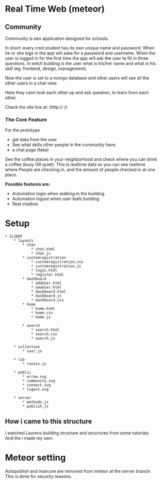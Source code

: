 # Real Time Web (meteor)
## Community
Community is een application designed for schools. 

In short: every cmd student has its own unique name and password. When he or she logs in the app will aske for a password and username. When the user is logged in for the first time the app will ask the user te fill in three questions. 
In witch building is the user what is his/her name and what is his skill (eg. frontend, design, management).

Now the user is set to a mongo database and other users will see all the other users in a chat view. 

Here they cann look each other up and ask question, to learn from each other. 

Check the site live at: (http:// /)


### The Core Feature
For the prototype
- get data from the user
- See what skills other people in the community have. 
- a chat page (fake) 

See the coffee places in your neighborhood and check where you can drink a coffee (busy OR quiet). This is realtime data so you can see realtime where People are checking in, and the amount of people checked in at one place.


**Possible features are:**
- Automation login when walking in the building.
- Automation logout when user leafs building
- Real chatbox

# Setup
	* CLIENT
		* layouts
			* chat
				* chat.html
				* chat.js	
			* customregistration
				* customregistration.css
				* customregistration.js
				* login.html
				* register.html
			* dashboard
				* addUser.html
				* newUser.html 
				* dashboard.html
				* dashboard.js
				* dashboard.css 
			* home
				* home.html
				* home.css 
				* home.js		
			
			* search
				* search.html
				* search.css
				* search.js

		* collection
			* user.js
		
		* lib
			* routes.js
		
		* public
			* arrow.svg
			* community.svg
			* connect.svg
			* logout.svg
		
		* server
			* methods.js
			* publish.js

## How i came to this structure 
I watched Laurens building structure and structures from some tutorials. And the i made my own. 				
	
# Meteor setting
Autopublish and insecure are removed from meteor at the server branch. This is done for security reasons. 
